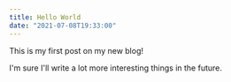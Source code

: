 ```yaml
---
title: Hello World
date: "2021-07-08T19:33:00"
---
```


This is my first post on my new blog!

I'm sure I'll write a lot more interesting things in the future.